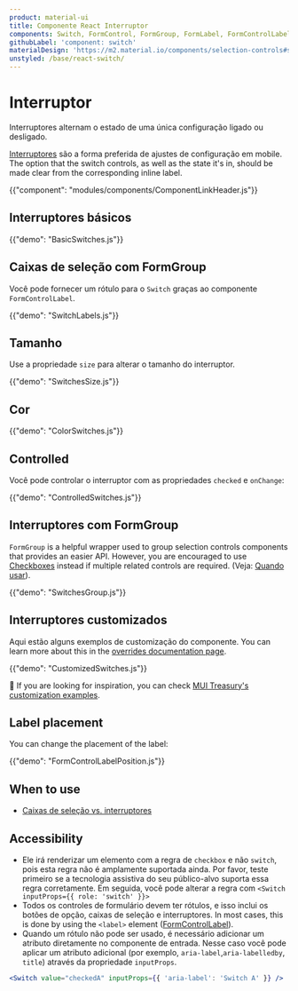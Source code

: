 ```yaml
---
product: material-ui
title: Componente React Interruptor
components: Switch, FormControl, FormGroup, FormLabel, FormControlLabel
githubLabel: 'component: switch'
materialDesign: 'https://m2.material.io/components/selection-controls#switches'
unstyled: /base/react-switch/
---
```


# Interruptor

<p class="description">Interruptores alternam o estado de uma única configuração ligado ou desligado.</p>

[Interruptores](https://m2.material.io/design/components/selection-controls.html#switches) são a forma preferida de ajustes de configuração em mobile. The option that the switch controls, as well as the state it's in, should be made clear from the corresponding inline label.

{{"component": "modules/components/ComponentLinkHeader.js"}}

## Interruptores básicos

{{"demo": "BasicSwitches.js"}}

## Caixas de seleção com FormGroup

Você pode fornecer um rótulo para o `Switch` graças ao componente `FormControlLabel`.

{{"demo": "SwitchLabels.js"}}

## Tamanho

Use a propriedade `size` para alterar o tamanho do interruptor.

{{"demo": "SwitchesSize.js"}}

## Cor

{{"demo": "ColorSwitches.js"}}

## Controlled

Você pode controlar o interruptor com as propriedades `checked` e `onChange`:

{{"demo": "ControlledSwitches.js"}}

## Interruptores com FormGroup

`FormGroup` is a helpful wrapper used to group selection controls components that provides an easier API. However, you are encouraged to use [Checkboxes](/material-ui/react-checkbox/) instead if multiple related controls are required. (Veja: [Quando usar](#when-to-use)).

{{"demo": "SwitchesGroup.js"}}

## Interruptores customizados

Aqui estão alguns exemplos de customização do componente. You can learn more about this in the [overrides documentation page](/material-ui/customization/how-to-customize/).

{{"demo": "CustomizedSwitches.js"}}

🎨 If you are looking for inspiration, you can check [MUI Treasury's customization examples](https://mui-treasury.com/styles/switch/).

## Label placement

You can change the placement of the label:

{{"demo": "FormControlLabelPosition.js"}}

## When to use

- [Caixas de seleção vs. interruptores](https://uxplanet.org/checkbox-vs-toggle-switch-7fc6e83f10b8)

## Accessibility

- Ele irá renderizar um elemento com a regra de `checkbox` e não `switch`, pois esta regra não é amplamente suportada ainda. Por favor, teste primeiro se a tecnologia assistiva do seu público-alvo suporta essa regra corretamente. Em seguida, você pode alterar a regra com `<Switch inputProps={{ role: 'switch' }}>`
- Todos os controles de formulário devem ter rótulos, e isso inclui os botões de opção, caixas de seleção e interruptores. In most cases, this is done by using the `<label>` element ([FormControlLabel](/material-ui/api/form-control-label/)).
- Quando um rótulo não pode ser usado, é necessário adicionar um atributo diretamente no componente de entrada. Nesse caso você pode aplicar um atributo adicional (por exemplo, `aria-label`,`aria-labelledby`, `title`) através da propriedade `inputProps`.

```jsx
<Switch value="checkedA" inputProps={{ 'aria-label': 'Switch A' }} />
```
